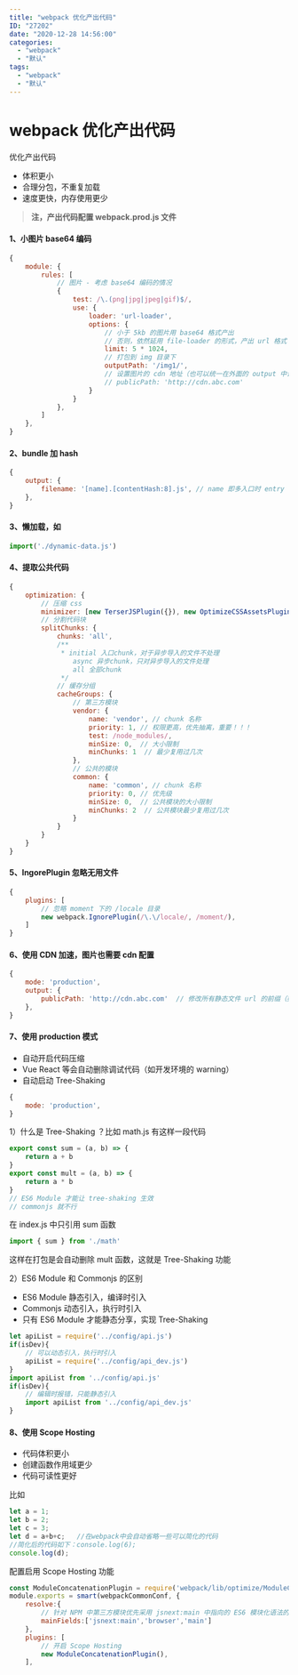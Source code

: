 ```yaml
---
title: "webpack 优化产出代码"
ID: "27202"
date: "2020-12-28 14:56:00"
categories: 
  - "webpack"
  - "默认"
tags: 
  - "webpack"
  - "默认"
---
```


# webpack 优化产出代码

优化产出代码

- 体积更小
- 合理分包，不重复加载
- 速度更快，内存使用更少

> **注，产出代码配置 webpack.prod.js 文件**

#### 1、小图片 base64 编码

``` js 
{
    module: {
        rules: [
            // 图片 - 考虑 base64 编码的情况
            {
                test: /\.(png|jpg|jpeg|gif)$/,
                use: {
                    loader: 'url-loader',
                    options: {
                        // 小于 5kb 的图片用 base64 格式产出
                        // 否则，依然延用 file-loader 的形式，产出 url 格式
                        limit: 5 * 1024,
                        // 打包到 img 目录下
                        outputPath: '/img1/',
                        // 设置图片的 cdn 地址（也可以统一在外面的 output 中设置，那将作用于所有静态资源）
                        // publicPath: 'http://cdn.abc.com'
                    }
                }
            },
        ]
    },
}
```

#### 2、bundle 加 hash

``` js 
{
    output: {
        filename: '[name].[contentHash:8].js', // name 即多入口时 entry 的 key
    },
}    
```

#### 3、懒加载，如

``` js 
import('./dynamic-data.js')
```

#### 4、提取公共代码

``` js 
{
    optimization: {
        // 压缩 css
        minimizer: [new TerserJSPlugin({}), new OptimizeCSSAssetsPlugin({})],
        // 分割代码块
        splitChunks: {
            chunks: 'all',
            /**
             * initial 入口chunk，对于异步导入的文件不处理
                async 异步chunk，只对异步导入的文件处理
                all 全部chunk
             */
            // 缓存分组
            cacheGroups: {
                // 第三方模块
                vendor: {
                    name: 'vendor', // chunk 名称
                    priority: 1, // 权限更高，优先抽离，重要！！！
                    test: /node_modules/,
                    minSize: 0,  // 大小限制
                    minChunks: 1  // 最少复用过几次
                },
                // 公共的模块
                common: {
                    name: 'common', // chunk 名称
                    priority: 0, // 优先级
                    minSize: 0,  // 公共模块的大小限制
                    minChunks: 2  // 公共模块最少复用过几次
                }
            }
        }
    }
}
```

#### 5、IngorePlugin 忽略无用文件

``` js 
{
    plugins: [
        // 忽略 moment 下的 /locale 目录
        new webpack.IgnorePlugin(/\.\/locale/, /moment/),
    ]
}
```

#### 6、使用 CDN 加速，图片也需要 cdn 配置

``` js 
{
    mode: 'production',
    output: {
        publicPath: 'http://cdn.abc.com'  // 修改所有静态文件 url 的前缀（如 cdn 域名），这里暂时用不到
    },
}
```

#### 7、使用 production 模式

- 自动开启代码压缩
- Vue React 等会自动删除调试代码（如开发环境的 warning）
- 自动启动 Tree-Shaking

``` js 
{
    mode: 'production',
}
```

1）什么是 Tree-Shaking ？比如 math.js 有这样一段代码

``` js 
export const sum = (a, b) => {
    return a + b
}
export const mult = (a, b) => {
    return a * b
}
// ES6 Module 才能让 tree-shaking 生效
// commonjs 就不行
```

在 index.js 中只引用 sum 函数

``` js 
import { sum } from './math'
```

这样在打包是会自动删除 mult 函数，这就是 Tree-Shaking 功能

2）ES6 Module 和 Commonjs 的区别

- ES6 Module 静态引入，编译时引入
- Commonjs 动态引入，执行时引入
- 只有 ES6 Module 才能静态分享，实现 Tree-Shaking

``` js 
let apiList = require('../config/api.js')
if(isDev){
    // 可以动态引入，执行时引入
    apiList = require('../config/api_dev.js')
}
import apiList from '../config/api.js'
if(isDev){
    // 编辑时报错，只能静态引入
    import apiList from '../config/api_dev.js'
}
```

#### 8、使用 Scope Hosting

- 代码体积更小
- 创建函数作用域更少
- 代码可读性更好

比如

``` js 
let a = 1;
let b = 2;
let c = 3;
let d = a+b+c;   //在webpack中会自动省略一些可以简化的代码
//简化后的代码如下：console.log(6);
console.log(d);
```

配置启用 Scope Hosting 功能

``` js 
const ModuleConcatenationPlugin = require('webpack/lib/optimize/ModuleConcatenationPlugin')
module.exports = smart(webpackCommonConf, {
    resolve:{
        // 针对 NPM 中第三方模块优先采用 jsnext:main 中指向的 ES6 模块化语法的文件
        mainFields:['jsnext:main','browser','main']
    },
    plugins: [
        // 开启 Scope Hosting
        new ModuleConcatenationPlugin(),
    ],
```
